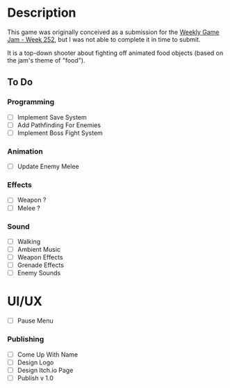 # Description
This game was originally conceived as a submission for the [Weekly Game Jam - Week 252](https://itch.io/jam/weekly-game-jam-252), but I was not able to complete it in time to submit.

It is a top-down shooter about fighting off animated food objects (based on the jam's theme of "food").

## To Do

### Programming
- [ ] Implement Save System
- [ ] Add Pathfinding For Enemies
- [ ] Implement Boss Fight System

### Animation
- [ ] Update Enemy Melee

### Effects
- [ ] Weapon ?
- [ ] Melee ?

### Sound
- [ ] Walking
- [ ] Ambient Music
- [ ] Weapon Effects
- [ ] Grenade Effects
- [ ] Enemy Sounds

# UI/UX
- [ ] Pause Menu
 
### Publishing
- [ ] Come Up With Name
- [ ] Design Logo
- [ ] Design Itch.io Page
- [ ] Publish v 1.0